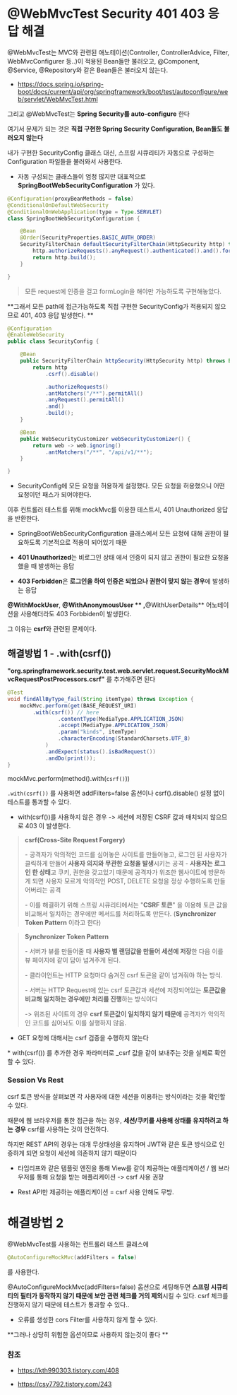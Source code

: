 # @WebMvcTest Security 401  403 응답 해결



@WebMvcTest는 MVC와 관련된 애노테이션(Controller, ControllerAdvice, Filter, WebMvcConfigurer 등..)이 적용된 Bean들만 불러오고, @Component, @Service, @Repository와 같은 Bean들은 불러오지 않는다.

* https://docs.spring.io/spring-boot/docs/current/api/org/springframework/boot/test/autoconfigure/web/servlet/WebMvcTest.html



그리고 @WebMvcTest는 **Spring Security를 auto-configure** 한다

여기서 문제가 되는 것은 **직접 구현한 Spring Security Configuration, Bean들도 불러오지 않는다**

내가 구현한 SecurityConfig 클래스 대신, 스프링 시큐리티가 자동으로 구성하는 Configuration 파일들을 불러와서 사용한다.

* 자동 구성되는 클래스들이 엄청 많지만 대표적으로 **SpringBootWebSecurityConfiguration** 가 있다.

```java
@Configuration(proxyBeanMethods = false)
@ConditionalOnDefaultWebSecurity
@ConditionalOnWebApplication(type = Type.SERVLET)
class SpringBootWebSecurityConfiguration {

	@Bean
	@Order(SecurityProperties.BASIC_AUTH_ORDER)
	SecurityFilterChain defaultSecurityFilterChain(HttpSecurity http) throws Exception {
		http.authorizeRequests().anyRequest().authenticated().and().formLogin().and().httpBasic();
		return http.build();
	}

}

```

> 모든 request에 인증을 걸고 formLogin을 해야만 가능하도록 구현해놓았다. 



**그래서 모든 path에 접근가능하도록 직접 구현한 SecurityConfig가 적용되지 않으므로 401, 403 응답 발생한다. **

```java
@Configuration
@EnableWebSecurity
public class SecurityConfig {

	@Bean
	public SecurityFilterChain httpSecurity(HttpSecurity http) throws Exception {
		return http
			.csrf().disable()

			.authorizeRequests()
			.antMatchers("/**").permitAll()
			.anyRequest().permitAll()
			.and()
			.build();
	}

	@Bean
	public WebSecurityCustomizer webSecurityCustomizer() {
		return web -> web.ignoring()
			.antMatchers("/**", "/api/v1/**");
	}

}
```

* SecurityConfig에 모든 요청을 허용하게 설정했다. 모든 요청을 허용했으니 어떤 요청이던 패스가 되어야한다.



이후 컨트롤러 테스트를 위해 mockMvc를 이용한 테스트시, 401 Unauthorized 응답을 반환한다. 

* SpringBootWebSecurityConfiguration 클래스에서 모든 요청에 대해 권한이 필요하도록 기본적으로 적용이 되어있기 때문



* **401 Unauthorized**는 비로그인 상태 에서 인증이 되지 않고 권한이 필요한 요청을 했을 때 발생하는 응답

* **403 Forbidden**은 **로그인을 하여 인증은 되었으나 권한이 맞지 않는 경우**에 발생하는 응답



**@WithMockUser**, **@WithAnonymousUser ** ,**@WithUserDetails**  어노테이션을 사용해더라도 403 Forbbiden이 발생한다.



그 이유는 **csrf**와 관련된 문제이다. 

## 해결방법 1 - .with(csrf())

**"org.springframework.security.test.web.servlet.request.SecurityMockMvcRequestPostProcessors.csrf"** 를 추가해주면 된다

```java
@Test
void findAllByType_fail(String itemType) throws Exception {
	mockMvc.perform(get(BASE_REQUEST_URI)
        .with(csrf()) // here
				.contentType(MediaType.APPLICATION_JSON)
				.accept(MediaType.APPLICATION_JSON)
				.param("kinds", itemType)
				.characterEncoding(StandardCharsets.UTF_8)
			)
			.andExpect(status().isBadRequest())
			.andDo(print());
}
```

mockMvc.perform(method().with(`csrf()`))



`.with(csrf())` 를 사용하면 addFilters=false 옵션이나 csrf().disable() 설정 없이 테스트를 통과할 수 있다. 



* with(csrf())를 사용하지 않은 경우 -> 세션에 저장된 CSRF 값과 매치되지 않으므로 403 이 발생한다. 



> **csrf(Cross-Site Request Forgery)**
>
> \- 공격자가 악의적인 코드를 심어놓은 사이트를 만들어놓고, 로그인 된 사용자가 클릭하게 만들어 **사용자 의지와 무관한 요청을 발생**시키는 공격
> \- **사용자는 로그인 한 상태**고 쿠키, 권한을 갖고있기 때문에 공격자가 위조한 웹사이트에 방문하게 되면 사용자 모르게 악의적인 POST, DELETE 요청을 정상 수행하도록 만들어버리는 공격
>
> \- 이를 해결하기 위해 스프링 시큐리티에서는 "**CSRF 토큰**" 을 이용해 토큰 값을 비교해서 일치하는 경우에만 메서드를 처리하도록 만든다. (**Synchronizer Token Pattern** 이라고 한다)



> **Synchronizer Token Pattern**
>
> \- 서버가 뷰를 만들어줄 때 **사용자 별 랜덤값을 만들어 세션에 저장**한 다음 이를 뷰 페이지에 같이 담아 넘겨주게 된다.
>
> \- 클라이언트는 HTTP 요청마다 숨겨진 csrf 토큰을 같이 넘겨줘야 하는 방식.
>
> \- 서버는 HTTP Request에 있는 csrf 토큰값과 세션에 저장되어있는 **토큰값을 비교해 일치하는 경우에만 처리를 진행**하는 방식이다
>
> -> 위조된 사이트의 경우 **csrf 토큰값이 일치하지 않기 때문에** 공격자가 악의적인 코드를 심어놔도 이를 실행하지 않음. 



* GET 요청에 대해서는 csrf 검증을 수행하지 않는다

 

\* with(csrf()) 를 추가한 경우 파라미터로 _csrf 값을 같이 보내주는 것을 실제로 확인할 수 있다.





### Session Vs Rest

csrf 토큰 방식을 살펴보면 각 사용자에 대한 세션을 이용하는 방식이라는 것을 확인할 수 있다. 

때문에 웹 브라우저를 통한 접근을 하는 경우, **세션/쿠키를 사용해 상태를 유지하려고 하는 경우** csrf를 사용하는 것이 안전하다.

 

하지만 REST API의 경우는 대개 무상태성을 유지하며 JWT와 같은 토큰 방식으로 인증하게 되면 요청이 세션에 의존하지 않기 때문이다



* 타임리프와 같은 템플릿 엔진을 통해 View를 같이 제공하는 애플리케이션 / 웹 브라우저를 통해 요청을 받는 애플리케이션 -> csrf 사용 권장

* Rest API만 제공하는 애플리케이션 = csrf 사용 안해도 무방.



# 해결방법 2 

@WebMvcTest를 사용하는 컨트롤러 테스트 클래스에

```java
@AutoConfigureMockMvc(addFilters = false)
```

를 사용한다.

@AutoConfigureMockMvc(addFilters=false) 옵션으로 세팅해두면 **스프링 시큐리티의 필터가 동작하지 않기 때문에 보안 관련 체크를 거의 제외**시킬 수 있다.  csrf 체크를 진행하지 않기 때문에 테스트가 통과할 수 있다..

* 오류를 생성한 cors Filter를 사용하지 않게 할 수 있다. 

**그러나 상당히 위험한 옵션이므로 사용하지 않는것이 좋다 **





### 참조

* https://kth990303.tistory.com/408

* https://csy7792.tistory.com/243